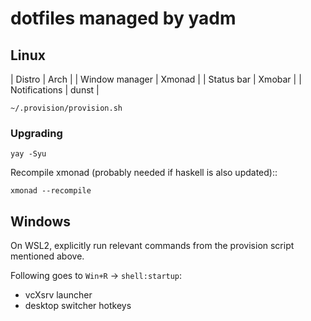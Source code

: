 # dotfiles managed by yadm

## Linux

| Distro         | Arch   |
| Window manager | Xmonad |
| Status bar     | Xmobar |
| Notifications  | dunst  |

```
~/.provision/provision.sh
```

### Upgrading

```
yay -Syu
```

Recompile xmonad (probably needed if haskell is also updated)::

```
xmonad --recompile
```

## Windows

On WSL2, explicitly run relevant commands from the provision script mentioned
above.

Following goes to `Win+R` -> `shell:startup`:

- vcXsrv launcher
- desktop switcher hotkeys
